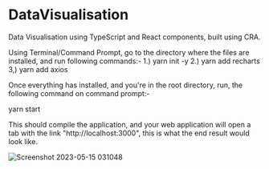 # DataVisualisation
Data Visualisation using TypeScript and React components, built using CRA.

Using Terminal/Command Prompt, go to the directory where the files are installed, and run following commands:-
1.) yarn init -y
2.) yarn add recharts
3,) yarn add axios

Once everything has installed, and you're in the root directory,
run, the following command on command prompt:-

yarn start

This should compile the application, and your web application
will open a tab with the link "http://localhost:3000", this is 
what the end result would look like.


![Screenshot 2023-05-15 031048](https://github.com/sanks10/DataVisualisation/assets/55704921/1b1a85e4-3fdf-47c5-bf42-cb1f893fdf6d)

